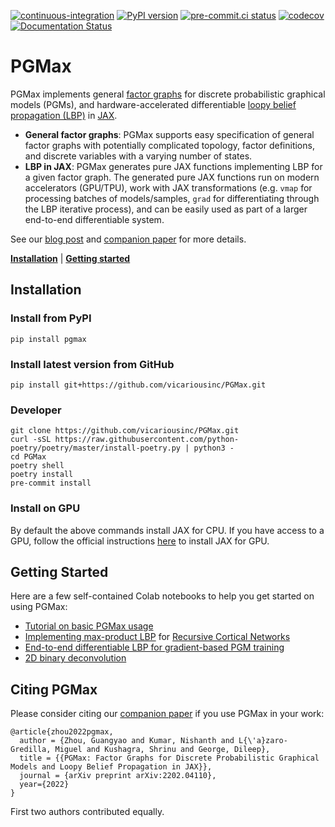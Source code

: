[![continuous-integration](https://github.com/vicariousinc/PGMax/actions/workflows/ci.yaml/badge.svg)](https://github.com/vicariousinc/PGMax/actions/workflows/ci.yaml)
[![PyPI version](https://badge.fury.io/py/pgmax.svg)](https://badge.fury.io/py/pgmax)
[![pre-commit.ci status](https://results.pre-commit.ci/badge/github/vicariousinc/PGMax/master.svg)](https://results.pre-commit.ci/latest/github/vicariousinc/PGMax/master)
[![codecov](https://codecov.io/gh/vicariousinc/PGMax/branch/master/graph/badge.svg?token=FrRlTDCFjk)](https://codecov.io/gh/vicariousinc/PGMax)
[![Documentation Status](https://readthedocs.org/projects/pgmax/badge/?version=latest)](https://pgmax.readthedocs.io/en/latest/?badge=latest)

# PGMax

PGMax implements general [factor graphs](https://en.wikipedia.org/wiki/Factor_graph) for discrete probabilistic graphical models (PGMs), and hardware-accelerated differentiable [loopy belief propagation (LBP)](https://en.wikipedia.org/wiki/Belief_propagation) in [JAX](https://jax.readthedocs.io/en/latest/).

- **General factor graphs**: PGMax supports easy specification of general factor graphs with potentially complicated topology, factor definitions, and discrete variables with a varying number of states.
- **LBP in JAX**: PGMax generates pure JAX functions implementing LBP for a given factor graph. The generated pure JAX functions run on modern accelerators (GPU/TPU), work with JAX transformations (e.g. `vmap` for processing batches of models/samples, `grad` for differentiating through the LBP iterative process), and can be easily used as part of a larger end-to-end differentiable system.

See our [blog post](https://www.vicarious.com/posts/pgmax-factor-graphs-for-discrete-probabilistic-graphical-models-and-loopy-belief-propagation-in-jax/) and [companion paper](https://arxiv.org/abs/2202.04110) for more details.

[**Installation**](#installation)
| [**Getting started**](#getting-started)

## Installation

### Install from PyPI
```
pip install pgmax
```

### Install latest version from GitHub
```
pip install git+https://github.com/vicariousinc/PGMax.git
```

### Developer
```
git clone https://github.com/vicariousinc/PGMax.git
curl -sSL https://raw.githubusercontent.com/python-poetry/poetry/master/install-poetry.py | python3 -
cd PGMax
poetry shell
poetry install
pre-commit install
```

### Install on GPU

By default the above commands install JAX for CPU. If you have access to a GPU, follow the official instructions [here](https://github.com/google/jax#pip-installation-gpu-cuda) to install JAX for GPU.

## Getting Started


Here are a few self-contained Colab notebooks to help you get started on using PGMax:

- [Tutorial on basic PGMax usage](https://colab.research.google.com/drive/1PQ9eVaOg336XzPqko-v_us3izEbjvWMW?usp=sharing)
- [Implementing max-product LBP](https://colab.research.google.com/drive/1mSffrA1WgQwgIiJQd2pLULPa5YKAOJOX?usp=sharing) for [Recursive Cortical Networks](https://www.science.org/doi/10.1126/science.aag2612)
- [End-to-end differentiable LBP for gradient-based PGM training](https://colab.research.google.com/drive/1yxDCLwhX0PVgFS7NHUcXG3ptMAY1CxMC?usp=sharing)
- [2D binary deconvolution](https://colab.research.google.com/drive/1w_ufQz0u18V_paM8pI97CO11965MduO4?usp=sharing)

## Citing PGMax

Please consider citing our [companion paper](https://arxiv.org/abs/2202.04110) if you use PGMax in your work:
```
@article{zhou2022pgmax,
  author = {Zhou, Guangyao and Kumar, Nishanth and L{\'a}zaro-Gredilla, Miguel and Kushagra, Shrinu and George, Dileep},
  title = {{PGMax: Factor Graphs for Discrete Probabilistic Graphical Models and Loopy Belief Propagation in JAX}},
  journal = {arXiv preprint arXiv:2202.04110},
  year={2022}
}
```
First two authors contributed equally.
